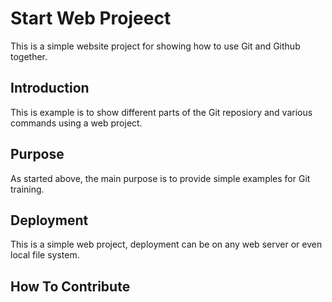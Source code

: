 # Start Web Projeect

This is a simple website project for
showing how to use Git and Github together.

## Introduction
This is example is to show different parts
of the Git reposiory and various commands
using a web project.

## Purpose

As started above, the main purpose is to 
provide simple examples for Git training.

## Deployment

This is a simple web project, deployment
can be on any web server or even local
file system.

## How To Contribute
